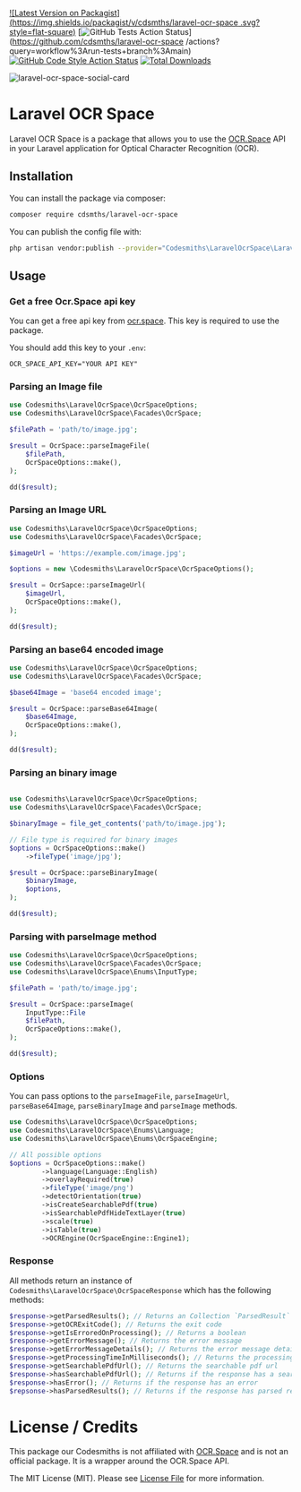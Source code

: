 
[![Latest Version on Packagist](https://img.shields.io/packagist/v/cdsmths/laravel-ocr-space .svg?style=flat-square)](https://packagist.org/packages/cdsmths/laravel-ocr-space)
[![GitHub Tests Action Status](https://img.shields.io/github/actions/workflow/status/cdsmths/laravel-ocr-space/run-tests.yml?branch=main&label=tests&style=flat-square)](https://github.com/cdsmths/laravel-ocr-space /actions?query=workflow%3Arun-tests+branch%3Amain)
[![GitHub Code Style Action Status](https://img.shields.io/github/actions/workflow/status/cdsmths/laravel-ocr-space/fix-php-code-style-issues.yml?branch=main&label=code%20style&style=flat-square)](https://github.com/cdsmths/laravel-ocr-space/actions?query=workflow%3A"Fix+PHP+code+style+issues"+branch%3Amain)
[![Total Downloads](https://img.shields.io/packagist/dt/cdsmths/laravel-ocr-space.svg?style=flat-square)](https://packagist.org/packages/cdsmths/laravel-ocr-space)

![laravel-ocr-space-social-card](https://github.com/user-attachments/assets/4333e2bc-1f5c-401f-9646-76bb57314057)

# Laravel OCR Space

Laravel OCR Space is a package that allows you to use the [OCR.Space](https://ocr.space/ocrapi) API in your Laravel application for Optical Character Recognition (OCR).

## Installation

You can install the package via composer:

```bash
composer require cdsmths/laravel-ocr-space
```

You can publish the config file with:

```bash
php artisan vendor:publish --provider="Codesmiths\LaravelOcrSpace\LaravelOcrSpaceServiceProvider" --tag="laravel-ocr-space"
```

## Usage

### Get a free Ocr.Space api key

You can get a free api key from [ocr.space](https://ocr.space/ocrapi/freekey). This key is required to use the package.

You should add this key to your `.env`:

```
OCR_SPACE_API_KEY="YOUR API KEY"
```

### Parsing an Image file

```php
use Codesmiths\LaravelOcrSpace\OcrSpaceOptions;
use Codesmiths\LaravelOcrSpace\Facades\OcrSpace;

$filePath = 'path/to/image.jpg';

$result = OcrSpace::parseImageFile(
    $filePath,
    OcrSpaceOptions::make(),
);

dd($result);
```

### Parsing an Image URL

```php
use Codesmiths\LaravelOcrSpace\OcrSpaceOptions;
use Codesmiths\LaravelOcrSpace\Facades\OcrSpace;

$imageUrl = 'https://example.com/image.jpg';

$options = new \Codesmiths\LaravelOcrSpace\OcrSpaceOptions();

$result = OcrSapce::parseImageUrl(
    $imageUrl,
    OcrSpaceOptions::make(),
);

dd($result);
```

### Parsing an base64 encoded image

```php
use Codesmiths\LaravelOcrSpace\OcrSpaceOptions;
use Codesmiths\LaravelOcrSpace\Facades\OcrSpace;

$base64Image = 'base64 encoded image';

$result = OcrSpace::parseBase64Image(
    $base64Image,
    OcrSpaceOptions::make(),
);

dd($result);
```

### Parsing an binary image

```php

use Codesmiths\LaravelOcrSpace\OcrSpaceOptions;
use Codesmiths\LaravelOcrSpace\Facades\OcrSpace;

$binaryImage = file_get_contents('path/to/image.jpg');

// File type is required for binary images
$options = OcrSpaceOptions::make()
    ->fileType('image/jpg');

$result = OcrSpace::parseBinaryImage(
    $binaryImage,
    $options,
);

dd($result);
```

### Parsing with parseImage method

```php
use Codesmiths\LaravelOcrSpace\OcrSpaceOptions;
use Codesmiths\LaravelOcrSpace\Facades\OcrSpace;
use Codesmiths\LaravelOcrSpace\Enums\InputType;

$filePath = 'path/to/image.jpg';

$result = OcrSpace::parseImage(
    InputType::File
    $filePath,
    OcrSpaceOptions::make(),
);

dd($result);
```

### Options

You can pass options to the `parseImageFile`, `parseImageUrl`, `parseBase64Image`, `parseBinaryImage` and `parseImage` methods.

```php
use Codesmiths\LaravelOcrSpace\OcrSpaceOptions;
use Codesmiths\LaravelOcrSpace\Enums\Language;
use Codesmiths\LaravelOcrSpace\Enums\OcrSpaceEngine;

// All possible options
$options = OcrSpaceOptions::make()
        ->language(Language::English)
        ->overlayRequired(true)
        ->fileType('image/png')
        ->detectOrientation(true)
        ->isCreateSearchablePdf(true)
        ->isSearchablePdfHideTextLayer(true)
        ->scale(true)
        ->isTable(true)
        ->OCREngine(OcrSpaceEngine::Engine1);

```

### Response

All methods return an instance of `Codesmiths\LaravelOcrSpace\OcrSpaceResponse` which has the following methods:

```php
$response->getParsedResults(); // Returns an Collection `ParsedResult`
$response->getOCRExitCode(); // Returns the exit code
$response->getIsErroredOnProcessing(); // Returns a boolean
$response->getErrorMessage(); // Returns the error message
$response->getErrorMessageDetails(); // Returns the error message details
$response->getProcessingTimeInMilliseconds(); // Returns the processing time in milliseconds
$response->getSearchablePdfUrl(); // Returns the searchable pdf url
$response->hasSearchablePdfUrl(); // Returns if the response has a searchable pdf url
$response->hasError(); // Returns if the response has an error
$repsonse->hasParsedResults(); // Returns if the response has parsed results
```

# License / Credits

This package our Codesmiths is not affiliated with [OCR.Space](https://ocr.space/ocrapi) and is not an official package. It is a wrapper around the OCR.Space API.

The MIT License (MIT). Please see [License File](LICENSE.md) for more information.
